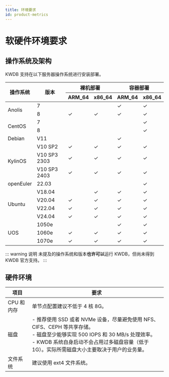 ```yaml
---
title: 环境要求
id: product-metrics
---
```


# 软硬件环境要求

## 操作系统及架构

KWDB 支持在以下服务器操作系统进行安装部署。

<body>
    <table>
        <thead>
            <tr>
                <th rowspan="2">操作系统</th>
                <th rowspan="2">版本</th>
                <th colspan="2">裸机部署</th>
                <th colspan="2">容器部署</th>
            </tr>
            <tr>
                <th>ARM_64</th>
                <th>x86_64</th>
                <th>ARM_64</th>
                <th>x86_64</th>
            </tr>
        </thead>
        <tbody>
            <tr>
                <td rowspan="2" class="os-name">Anolis</td>
                <td>7</td>
                <td></td>
                <td></td>
                <td class="check">✓</td>
                <td class="check">✓</td>
            </tr>
            <tr>
                <td>8</td>
                <td class="check">✓</td>
                <td class="check">✓</td>
                <td class="check">✓</td>
                <td class="check">✓</td>
            </tr>
            <tr>
                <td rowspan="2" class="os-name">CentOS</td>
                <td>7</td>
                <td></td>
                <td></td>
                <td></td>
                <td class="check">✓</td>
            </tr>
            <tr>
                <td>8</td>
                <td></td>
                <td></td>
                <td></td>
                <td class="check">✓</td>
            </tr>
            <tr>
                <td class="os-name">Debian</td>
                <td>V11</td>
                <td></td>
                <td></td>
                <td class="check">✓</td>
                <td></td>
            </tr>
            <tr>
                <td rowspan="3" class="os-name">KylinOS</td>
                <td>V10 SP2</td>
                <td class="check">✓</td>
                <td class="check">✓</td>
                <td class="check">✓</td>
                <td class="check">✓</td>
            </tr>
            <tr>
                <td>V10 SP3 2303</td>
                <td class="check">✓</td>
                <td class="check">✓</td>
                <td class="check">✓</td>
                <td class="check">✓</td>
            </tr>
            <tr>
                <td>V10 SP3 2403</td>
                <td class="check">✓</td>
                <td class="check">✓</td>
                <td class="check">✓</td>
                <td class="check">✓</td>
            </tr>
            <tr>
                <td class="os-name">openEuler</td>
                <td>22.03</td>
                <td></td>
                <td></td>
                <td></td>
                <td class="check">✓</td>
            </tr>
            <tr>
                <td rowspan="4" class="os-name">Ubuntu</td>
                <td>V18.04</td>
                <td></td>
                <td class="check">✓</td>
                <td class="check">✓</td>
                <td class="check">✓</td>
            </tr>
            <tr>
                <td>V20.04</td>
                <td class="check">✓</td>
                <td class="check">✓</td>
                <td class="check">✓</td>
                <td class="check">✓</td>
            </tr>
            <tr>
                <td>V22.04</td>
                <td class="check">✓</td>
                <td class="check">✓</td>
                <td class="check">✓</td>
                <td class="check">✓</td>
            </tr>
            <tr>
                <td>V24.04</td>
                <td class="check">✓</td>
                <td class="check">✓</td>
                <td class="check">✓</td>
                <td class="check">✓</td>
            </tr>
            <tr>
                <td rowspan="3" class="os-name">UOS</td>
                <td>1050e</td>
                <td></td>
                <td></td>
                <td class="check">✓</td>
                <td class="check">✓</td>
            </tr>
            <tr>
                <td>1060e</td>
                <td class="check">✓</td>
                <td class="check">✓</td>
                <td class="check">✓</td>
                <td class="check">✓</td>
            </tr>
            <tr>
                <td>1070e</td>
                <td class="check">✓</td>
                <td class="check">✓</td>
                <td class="check">✓</td>
                <td class="check">✓</td>
            </tr>
        </tbody>
    </table>
</body>

::: warning 说明
未提及的操作系统和版本**也许可以**运行 KWDB，但尚未得到 KWDB 官方支持。
:::

## 硬件环境

| 项目  | 要求                                                                                                                                                                                                 |
| ---------- | -------------------------------------------------------------------------------------------------------------------------------------------------------------------------------------------------------- |
| CPU 和内存 | 单节点配置建议不低于 4 核 8G。                                                                                                                                                                           |
| 磁盘       | - 推荐使用 SSD 或者 NVMe 设备，尽量避免使用 NFS、CIFS、CEPH 等共享存储。<br> - 磁盘至少能够实现 500 IOPS 和 30 MB/s 处理效率。<br> - KWDB 系统自身启动不会占用过多磁盘容量（低于 1G）。实际所需磁盘大小主要取决于用户的业务量。 |
| 文件系统   | 建议使用 ext4 文件系统。                                                                                                                                                                                 |
